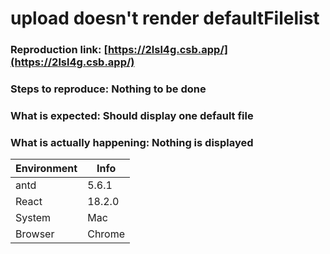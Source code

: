 # upload doesn't render defaultFilelist

### Reproduction link: [https://2lsl4g.csb.app/](https://2lsl4g.csb.app/)

### Steps to reproduce: Nothing to be done

### What is expected: Should display one default file

### What is actually happening: Nothing is displayed

| Environment | Info   |
| ----------- | ------ |
| antd        | 5.6.1  |
| React       | 18.2.0 |
| System      | Mac    |
| Browser     | Chrome |
